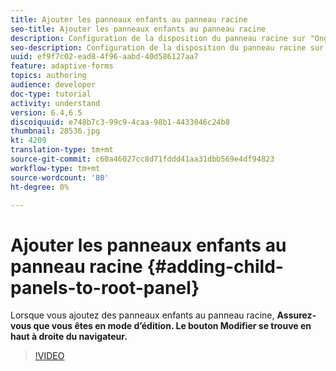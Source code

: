 ```yaml
---
title: Ajouter les panneaux enfants au panneau racine
seo-title: Ajouter les panneaux enfants au panneau racine
description: Configuration de la disposition du panneau racine sur "Onglets à gauche" et ajout de panneaux enfants au panneau racine.
seo-description: Configuration de la disposition du panneau racine sur "Onglets à gauche" et ajout de panneaux enfants au panneau racine.
uuid: ef9f7c02-ead8-4f96-aabd-40d586127aa7
feature: adaptive-forms
topics: authoring
audience: developer
doc-type: tutorial
activity: understand
version: 6.4,6.5
discoiquuid: e748b7c3-99c9-4caa-98b1-4433046c24b8
thumbnail: 28536.jpg
kt: 4209
translation-type: tm+mt
source-git-commit: c60a46027cc8d71fddd41aa31dbb569e4df94823
workflow-type: tm+mt
source-wordcount: '80'
ht-degree: 0%

---
```



# Ajouter les panneaux enfants au panneau racine {#adding-child-panels-to-root-panel}

Lorsque vous ajoutez des panneaux enfants au panneau racine, **Assurez-vous que vous êtes en mode d’édition. Le bouton Modifier se trouve en haut à droite du navigateur.**


>[!VIDEO](https://video.tv.adobe.com/v/28536?quality=9&learn=on)

